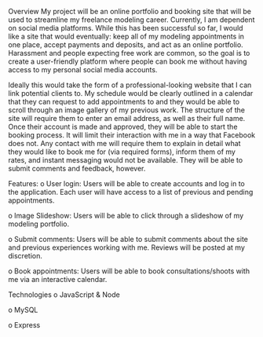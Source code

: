 Overview
My project will be an online portfolio and booking site that will be used to streamline my freelance modeling career. Currently, I am dependent on social media platforms. While this has been successful so far, I would like a site that would eventually: keep all of my modeling appointments in one place, accept payments and deposits, and act as an online portfolio. Harassment and people expecting free work are common, so the goal is to create a user-friendly platform where people can book me without having access to my personal social media accounts.

Ideally this would take the form of a professional-looking website that I can link potential clients to. My schedule would be clearly outlined in a calendar that they can request to add appointments to and they would be able to scroll through an image gallery of my previous work. The structure of the site will require them to enter an email address, as well as their full name. Once their account is made and approved, they will be able to start the booking process. It will limit their interaction with me in a way that Facebook does not. Any contact with me will require them to explain in detail what they would like to book me for (via required forms), inform them of my rates, and instant messaging would not be available. They will be able to submit comments and feedback, however.

Features:
o	User login: Users will be able to create accounts and log in to the application. Each user will have access to a list of previous and pending appointments.

o	Image Slideshow: Users will be able to click through a slideshow of my modeling portfolio.

o	Submit comments: Users will be able to submit comments about the site and previous experiences working with me. Reviews will be posted at my discretion.

o	Book appointments: Users will be able to book consultations/shoots with me via an interactive calendar.

Technologies
o	JavaScript & Node

o	MySQL

o	Express


